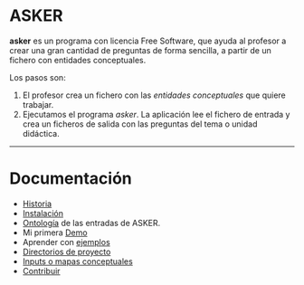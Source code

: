 
# ASKER

**asker** es un programa con licencia Free Software,
que ayuda al profesor a crear una gran cantidad de preguntas
de forma sencilla, a partir de un fichero con entidades conceptuales.

Los pasos son:
1. El profesor crea un fichero con las _entidades conceptuales_ que quiere trabajar.
2. Ejecutamos el programa *asker*. La aplicación lee el fichero de entrada y crea un ficheros de salida con las preguntas del tema o unidad didáctica.

---

# Documentación

* [Historia](./historia.md)
* [Instalación](./instalar/README.md)
* [Ontología](./ontologia.md) de las entradas de ASKER.
* Mi primera [Demo](./demo/README.md)
* Aprender con [ejemplos](./ejemplos/README.md)
* [Directorios de proyecto](./directorios.md)
* [Inputs o mapas conceptuales](./input.md)
* [Contribuir](./contribute.md)
